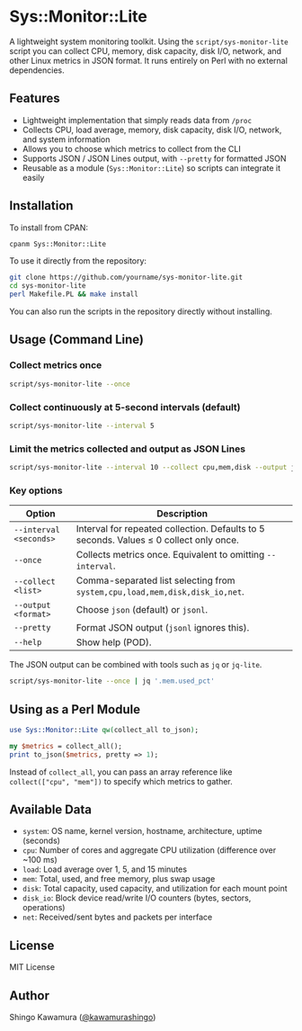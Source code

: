 # Sys::Monitor::Lite

A lightweight system monitoring toolkit. Using the `script/sys-monitor-lite` script you can collect CPU, memory, disk capacity, disk I/O, network, and other Linux metrics in JSON format. It runs entirely on Perl with no external dependencies.

## Features

- Lightweight implementation that simply reads data from `/proc`
- Collects CPU, load average, memory, disk capacity, disk I/O, network, and system information
- Allows you to choose which metrics to collect from the CLI
- Supports JSON / JSON Lines output, with `--pretty` for formatted JSON
- Reusable as a module (`Sys::Monitor::Lite`) so scripts can integrate it easily

## Installation

To install from CPAN:

```bash
cpanm Sys::Monitor::Lite
```

To use it directly from the repository:

```bash
git clone https://github.com/yourname/sys-monitor-lite.git
cd sys-monitor-lite
perl Makefile.PL && make install
```

You can also run the scripts in the repository directly without installing.

## Usage (Command Line)

### Collect metrics once

```bash
script/sys-monitor-lite --once
```

### Collect continuously at 5-second intervals (default)

```bash
script/sys-monitor-lite --interval 5
```

### Limit the metrics collected and output as JSON Lines

```bash
script/sys-monitor-lite --interval 10 --collect cpu,mem,disk --output jsonl
```

### Key options

| Option | Description |
| ----------- | ---- |
| `--interval <seconds>` | Interval for repeated collection. Defaults to 5 seconds. Values ≤ 0 collect only once. |
| `--once` | Collects metrics once. Equivalent to omitting `--interval`. |
| `--collect <list>` | Comma-separated list selecting from `system,cpu,load,mem,disk,disk_io,net`. |
| `--output <format>` | Choose `json` (default) or `jsonl`. |
| `--pretty` | Format JSON output (`jsonl` ignores this). |
| `--help` | Show help (POD). |

The JSON output can be combined with tools such as `jq` or `jq-lite`.

```bash
script/sys-monitor-lite --once | jq '.mem.used_pct'
```

## Using as a Perl Module

```perl
use Sys::Monitor::Lite qw(collect_all to_json);

my $metrics = collect_all();
print to_json($metrics, pretty => 1);
```

Instead of `collect_all`, you can pass an array reference like `collect(["cpu", "mem"])` to specify which metrics to gather.

## Available Data

- `system`: OS name, kernel version, hostname, architecture, uptime (seconds)
- `cpu`: Number of cores and aggregate CPU utilization (difference over ~100 ms)
- `load`: Load average over 1, 5, and 15 minutes
- `mem`: Total, used, and free memory, plus swap usage
- `disk`: Total capacity, used capacity, and utilization for each mount point
- `disk_io`: Block device read/write I/O counters (bytes, sectors, operations)
- `net`: Received/sent bytes and packets per interface

## License

MIT License

## Author

Shingo Kawamura ([@kawamurashingo](https://github.com/kawamurashingo))
